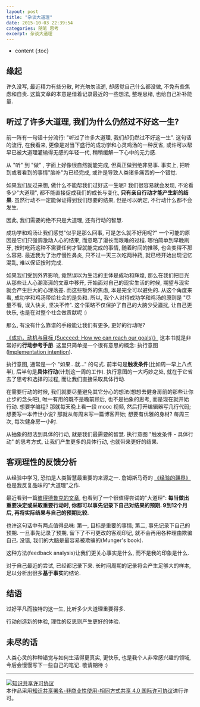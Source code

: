 ```yaml
---
layout: post
title: "杂谈大道理"
date: 2015-10-03 22:39:54
categories: 随笔 思考
excerpt: 杂谈大道理
---
```


* content
{:toc}


## 缘起

许久没写, 最近精力有些分散, 时光匆匆流逝, 却感觉自己什么都没做, 不免有些焦虑和自责. 这篇文章的本意是借着记录最近的一些想法, 整理思绪, 也给自己补补能量.

## 听过了许多大道理, 我们为什么仍然过不好这一生?

前一阵有一句话十分流行: "听过了许多大道理, 我们却仍然过不好这一生". 这句话的流行, 在我看来, 更像是对当下盛行的成功学和心灵鸡汤的一种反省, 或许可以帮早已被大道理灌输得无感的年轻一代, 稍稍缓解一下心中的无力感. 

从 "听" 到 "做" , 字面上好像很自然就能完成, 但真正做到绝非易事. 
事实上, 把听到或者看到的事情"脑补"为已经完成, 或许是导致人类诸多痛苦的一个错觉. 

如果我们反过来想, 做什么不能帮我们过好这一生呢? 
我们很容易就会发现, 不论看多少"大道理", 都不能直接促成我们的成长与变化, **只有亲自行动才能产生新的结果**. 
虽然行动不一定能保证得到我们想要的结果, 但是可以确定, 不行动什么都不会发生.

因此, 我们需要的绝不只是大道理, 还有行动的智慧. 

成功学和鸡汤让我们感觉"似乎是那么回事, 可是怎么就不好用呢?" 
一个可能的原因是它们只强调激动人心的结果, 而忽略了漫长而艰难的过程. 
哪怕简单到早晚刷牙, 按时吃药这种不需要任何才智就能完成的事情, 随着时间的推移, 也会变得不那么容易. 
最近我为了治疗慢性鼻炎, 只不过一天三次吃两种药, 就已经开始出现记忆混乱, 难以保证按时完成.

如果我们受到外界影响, 竟然误以为生活的主体是成功和辉煌, 那么在我们把目光从那些让人心潮澎湃的文章中移开, 开始面对自己的现实生活的时候, 期望与现实就会产生巨大的心理落差.
而这些额外的焦虑, 本是完全可以避免的. 从这个角度来看, 成功学和鸡汤带给社会的是负和. 
所以, 我个人对待成功学和鸡汤的原则是 "尽量不看, 误入快关, 坚决不传". 
这个策略不仅保护了自己的大脑少受骚扰, 让自己更快乐, 也是在对整个社会做贡献呢 :)

那么, 有没有什么靠谱的手段能让我们有更多, 更好的行动呢?

[《成功，动机与目标 (Succeed: How we can reach our goals)》](http://book.douban.com/subject/22994632/) 这本书就是非常好的**行动参考手册**. 
这里只简单提一个很有意思的概念: 执行意图([Implementation intention](https://en.wikipedia.org/wiki/Implementation_intention)).

执行意图, 通常是一个 "如果...就..." 的句式. 前半句是**触发条件**(比如周一早上八点半), 后半句是**具体行动**(计划这一周的工作). 执行意图的一大巧妙之处, 就在于它省去了思考和选择的过程, 而让我们直接采取具体行动. 

在需要行动的时候, 我们就要尽量避免其它分心的想法(想想去健身房前的那些让你止步的念头吧), 唯一有用的既不是瞻前顾后, 也不是抽象的思考, 而是现在就开始行动. 
想要学编程? 那就每天晚上看一段 mooc 视频, 然后打开编辑器写几行代码; 
想要写一本传世小说? 那就从每周末写一篇博客开始; 
想要有优雅的身材? 每周三次, 每次健身房一小时. 

从抽象的想法到具体的行动, 就是我们最需要的智慧. 执行意图 "触发条件 - 具体行动" 的思考方式, 让我们产生更多的具体行动, 也就带来更好的结果. 

## 客观理性的反馈分析

从经验中学习, 恐怕是人类智慧最重要的来源之一. 詹姆斯马奇的 [《经验的疆界》](http://book.douban.com/subject/6687032/) 也是我反复品味的"大道理"之作.

最近看到一篇[彼得德鲁克的文章](http://www.douban.com/group/topic/20159977/), 也看到了一个很值得尝试的"大道理": **每当做出重要决定或采取重要行动时, 你都可以事先记录下自己对结果的预期. 9到12个月后, 再将实际结果与自己的预期比较.**

也许这句话中有两点值得品味: 第一, 目标是重要的事情; 第二, 事先记录下自己的预期. 一旦事先记录了预期, 留下了不可更改的客观印记, 就不会再用各种理由欺骗自己. 
没错, 我们的大脑是最容易被欺骗的(Munger's book).

这种方法(feedback analysis)让我们更关心事实是什么, 而不是我的印象是什么. 

对于自己最近的尝试, 已经都记录下来. 长时间周期的记录将会产生足够大的样本, 足以分析出很多**基于事实**的结论. 

## 结语

过好平凡而独特的这一生, 比听多少大道理重要得多. 

行动创造新的体验, 理性的反思则产生更好的体验. 


## 未尽的话

人类心灵的种种错觉与如何生活得更真实, 更快乐, 也是我个人非常感兴趣的领域, 今后会慢慢写下一些自己的笔记. 敬请期待 :)

---

<a rel="license" href="http://creativecommons.org/licenses/by-nc-sa/4.0/"><img alt="知识共享许可协议" style="border-width:0" src="https://i.creativecommons.org/l/by-nc-sa/4.0/88x31.png" /></a><br />本<span xmlns:dct="http://purl.org/dc/terms/" href="http://purl.org/dc/dcmitype/Text" rel="dct:type">作品</span>采用<a rel="license" href="http://creativecommons.org/licenses/by-nc-sa/4.0/">知识共享署名-非商业性使用-相同方式共享 4.0 国际许可协议</a>进行许可。
